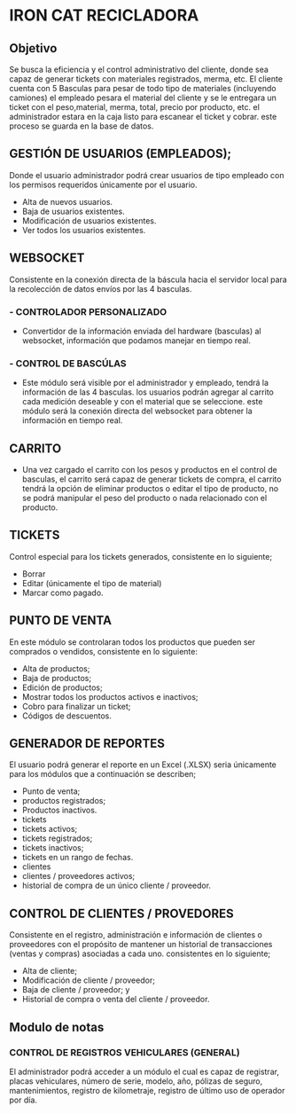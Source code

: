 # IRON CAT RECICLADORA 

## Objetivo
Se busca la eficiencia y el control administrativo del cliente, donde sea capaz de generar tickets con materiales registrados, merma, etc. El cliente cuenta con 5 Basculas para pesar de todo tipo de materiales (incluyendo camiones) el empleado pesara el material del cliente y se le entregara un ticket con el peso,material, merma, total, precio por producto, etc. el administrador estara en la caja listo para escanear el ticket y cobrar. este proceso se guarda en la base de datos.

## GESTIÓN DE USUARIOS (EMPLEADOS); 
Donde el usuario administrador podrá crear usuarios de tipo empleado con los permisos requeridos únicamente por el usuario.
- Alta de nuevos usuarios.
- Baja de usuarios existentes.
- Modificación de usuarios existentes.
- Ver todos los usuarios existentes.
## WEBSOCKET
Consistente en la conexión directa de la báscula hacia el servidor local para la recolección de datos envíos por las 4 basculas.
### - CONTROLADOR PERSONALIZADO
  - Convertidor de la información enviada del hardware (basculas) al websocket, información que podamos manejar en tiempo real.
### - CONTROL DE BASCÚLAS
- Este módulo será visible por el administrador y empleado, tendrá la información de las 4 basculas. los usuarios podrán agregar al carrito cada medición deseable y con el material que se seleccione. este módulo será la conexión directa del websocket para obtener la información en tiempo real.
## CARRITO
- Una vez cargado el carrito con los pesos y productos en el control de basculas, el carrito será capaz de generar tickets de compra, el carrito tendrá la opción de eliminar productos o editar el tipo de producto, no se podrá manipular el peso del producto o nada relacionado con el producto.
## TICKETS
Control especial para los tickets generados, consistente en lo siguiente;
- Borrar
- Editar (únicamente el tipo de material)
- Marcar como pagado.
##   PUNTO DE VENTA
En este módulo se controlaran todos los productos que pueden ser comprados o vendidos, consistente en lo siguiente:
- Alta de productos;
- Baja de productos;
- Edición de productos;
- Mostrar todos los productos activos e inactivos;
- Cobro para finalizar un ticket;
- Códigos de descuentos.
## GENERADOR DE REPORTES
El usuario podrá generar el reporte en un Excel (.XLSX) seria únicamente para los módulos que a continuación se describen;
- Punto de venta;
- productos registrados;
- Productos inactivos.
- tickets
- tickets activos;
- tickets registrados;
- tickets inactivos; 
- tickets en un rango de fechas.
- clientes
- clientes / proveedores activos;
- historial de compra de un único cliente / proveedor.
## CONTROL DE CLIENTES / PROVEDORES
Consistente en el registro, administración e información de clientes o proveedores con el propósito de mantener un historial de transacciones (ventas y compras) asociadas a cada uno. consistentes en lo siguiente;
- Alta de cliente;
- Modificación de cliente / proveedor;
- Baja de cliente / proveedor; y
- Historial de compra o venta del cliente / proveedor.
## Modulo de notas
### CONTROL DE REGISTROS VEHICULARES (GENERAL)  
El administrador podrá acceder a un módulo el cual es capaz de registrar, placas vehiculares, número de serie, modelo, año, pólizas de seguro, mantenimientos, registro de kilometraje, registro de último uso de operador por día.
